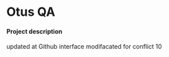 # Otus QA 


#### Project description 
<!-- updated description -->
updated at Github interface
modifacated for conflict
10